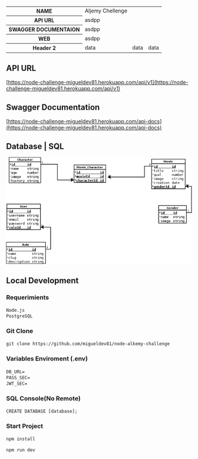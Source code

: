 <table>
            <caption></caption>
            <tr>
                <th>NAME</th>
                <td>Aljemy Chellenge</td>
            </tr>
            <tr>
                <th>API URL</th>
                <td>asdpp</td>
            </tr>
             <tr>
                <th>SWAGGER DOCUMENTAION</th>
                <td>asdpp</td>
            </tr>
            <tr>
                <th>WEB</th>
                <td>asdpp</td>
            </tr>
            <tr>
                <th>Header 2</th>
                <td>data</td><td>data</td><td>data</td>
            </tr>
        </table>

## API URL
[https://node-challenge-migueldev81.herokuapp.com/api/v1](https://node-challenge-migueldev81.herokuapp.com/api/v1)
## Swagger Documentation
[https://node-challenge-migueldev81.herokuapp.com/api-docs](https://node-challenge-migueldev81.herokuapp.com/api-docs)
## Database | SQL
![database](./resources/database.png)
## Local Development
### Requerimients
```
Node.js
PostgreSQL
```
### Git Clone
```
git clone https://github.com/migueldev81/node-alkemy-challenge
```
### Variables Enviroment (.env)
````
DB_URL=
PASS_SEC=
JWT_SEC=
````
### SQL Console(No Remote)
````
CREATE DATABASE [database];
````
### Start Project
```
npm install
```
```
npm run dev
```


